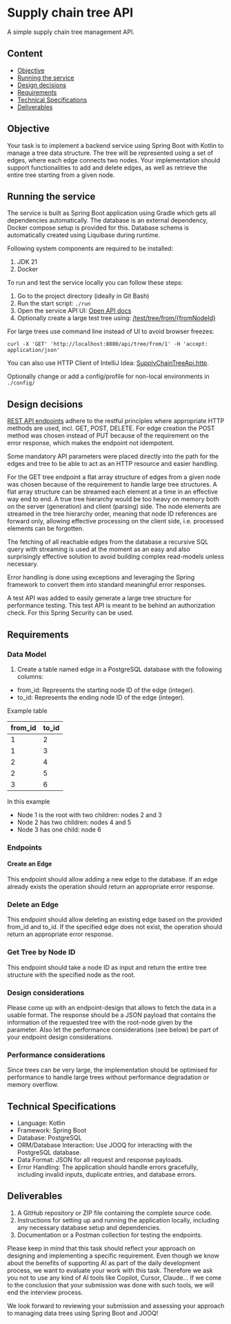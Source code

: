 # Supply chain tree API

A simple supply chain tree management API.

## Content
- [Objective](#objective)
- [Running the service](#running-the-service)
- [Design decisions](#design-decisions)
- [Requirements](#requirements)
- [Technical Specifications](#technical-specifications)
- [Deliverables](#deliverables)

## Objective

Your task is to implement a backend service using Spring Boot with Kotlin to manage a tree data
structure. The tree will be represented using a set of edges, where each edge connects two
nodes. Your implementation should support functionalities to add and delete edges, as well as
retrieve the entire tree starting from a given node.

## Running the service

The service is built as Spring Boot application using Gradle which gets all dependencies automatically. The database is an external dependency, Docker compose setup is provided for this. Database schema is automatically created using Liquibase during runtime.

Following system components are required to be installed:
1. JDK 21
2. Docker

To run and test the service locally you can follow these steps:
1. Go to the project directory (ideally in Git Bash)
2. Run the start script: `./run`
3. Open the service API UI: [Open API docs](http://localhost:8080/swagger-ui/index.html)
4. Optionally create a large test tree using: [/test/tree/from/{fromNodeId}](http://localhost:8080/swagger-ui/index.html#/Supply%20chain%20tree%20API%20for%20testing/generateLargeTestTree)

For large trees use command line instead of UI to avoid browser freezes:
```shell
curl -X 'GET' 'http://localhost:8080/api/tree/from/1' -H 'accept: application/json'
```

You can also use HTTP Client of IntelliJ Idea: [SupplyChainTreeApi.http](src/test/http/SupplyChainTreeApi.http).

Optionally change or add a config/profile for non-local environments in `./config/`

## Design decisions

[REST API endpoints](src/main/kotlin/com/prewave/supplychaintree/api/SupplyChainTreeApi.kt) adhere to the restful principles where appropriate HTTP methods are used, incl. GET, POST, DELETE. For edge creation the POST method was chosen instead of PUT because of the requirement on the error response, which makes the endpoint not idempotent.

Some mandatory API parameters were placed directly into the path for the edges and tree to be able to act as an HTTP resource and easier handling.

For the GET tree endpoint a flat array structure of edges from a given node was chosen because of the requirement to handle large tree structures. A flat array structure can be streamed each element at a time in an effective way end to end. A true tree hierarchy would be too heavy on memory both on the server (generation) and client (parsing) side. The node elements are streamed in the tree hierarchy order, meaning that node ID references are forward only, allowing effective processing on the client side, i.e. processed elements can be forgotten.

The fetching of all reachable edges from the database a recursive SQL query with streaming is used at the moment as an easy and also surprisingly effective solution to avoid building complex read-models unless necessary.

Error handling is done using exceptions and leveraging the Spring framework to convert them into standard meaningful error responses.

A test API was added to easily generate a large tree structure for performance testing. This test API is meant to be behind an authorization check. For this Spring Security can be used.

## Requirements

### Data Model

1. Create a table named edge in a PostgreSQL database with the following columns:

- from_id: Represents the starting node ID of the edge (integer).
- to_id: Represents the ending node ID of the edge (integer).

Example table

| from_id | to_id |
|---------|-------|
| 1       | 2     |
| 1       | 3     |
| 2       | 4     |
| 2       | 5     |
| 3       | 6     |

In this example

- Node 1 is the root with two children: nodes 2 and 3
- Node 2 has two children: nodes 4 and 5
- Node 3 has one child: node 6

### Endpoints

#### Create an Edge

This endpoint should allow adding a new edge to the database. If an edge already exists the
operation should return an appropriate error response.

### Delete an Edge

This endpoint should allow deleting an existing edge based on the provided from_id and to_id.
If the specified edge does not exist, the operation should return an appropriate error response.

### Get Tree by Node ID

This endpoint should take a node ID as input and return the entire tree structure with the
specified node as the root.

### Design considerations

Please come up with an endpoint-design that allows to fetch the data
in a usable format. The response should be a JSON payload that contains the information of the
requested tree with the root-node given by the parameter. Also let the performance
considerations (see below) be part of your endpoint design considerations.

### Performance considerations

Since trees can be very large, the implementation should be
optimised for performance to handle large trees without performance degradation or memory
overflow.

## Technical Specifications

- Language: Kotlin
- Framework: Spring Boot
- Database: PostgreSQL
- ORM/Database Interaction: Use JOOQ for interacting with the PostgreSQL database.
- Data Format: JSON for all request and response payloads.
- Error Handling: The application should handle errors gracefully, including invalid inputs,
  duplicate entries, and database errors.

## Deliverables

1. A GitHub repository or ZIP file containing the complete source code.
2. Instructions for setting up and running the application locally, including any necessary
   database setup and dependencies.
3. Documentation or a Postman collection for testing the endpoints.

Please keep in mind that this task should reflect your approach on designing and implementing
a specific requirement. Even though we know about the benefits of supporting AI as part of the
daily development process, we want to evaluate your work with this task. Therefore we ask you
not to use any kind of AI tools like Copilot, Cursor, Claude... If we come to the conclusion that
your submission was done with such tools, we will end the interview process.

We look forward to reviewing your submission and assessing your approach to managing data
trees using Spring Boot and JOOQ!